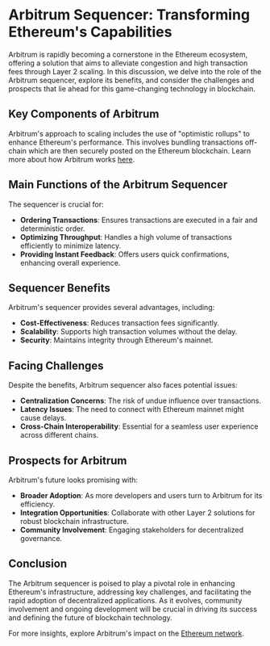# Arbitrum Sequencer: Transforming Ethereum's Capabilities

Arbitrum is rapidly becoming a cornerstone in the Ethereum ecosystem, offering a solution that aims to alleviate congestion and high transaction fees through Layer 2 scaling. In this discussion, we delve into the role of the Arbitrum sequencer, explore its benefits, and consider the challenges and prospects that lie ahead for this game-changing technology in blockchain.

## Key Components of Arbitrum

Arbitrum's approach to scaling includes the use of "optimistic rollups" to enhance Ethereum's performance. This involves bundling transactions off-chain which are then securely posted on the Ethereum blockchain. Learn more about how Arbitrum works [here](https://offchainlabs.com/).

## Main Functions of the Arbitrum Sequencer

The sequencer is crucial for:

- **Ordering Transactions**: Ensures transactions are executed in a fair and deterministic order.
- **Optimizing Throughput**: Handles a high volume of transactions efficiently to minimize latency.
- **Providing Instant Feedback**: Offers users quick confirmations, enhancing overall experience.

## Sequencer Benefits

Arbitrum's sequencer provides several advantages, including:

- **Cost-Effectiveness**: Reduces transaction fees significantly.
- **Scalability**: Supports high transaction volumes without the delay.
- **Security**: Maintains integrity through Ethereum's mainnet.

## Facing Challenges

Despite the benefits, Arbitrum sequencer also faces potential issues:

- **Centralization Concerns**: The risk of undue influence over transactions.
- **Latency Issues**: The need to connect with Ethereum mainnet might cause delays.
- **Cross-Chain Interoperability**: Essential for a seamless user experience across different chains.

## Prospects for Arbitrum

Arbitrum's future looks promising with:

- **Broader Adoption**: As more developers and users turn to Arbitrum for its efficiency.
- **Integration Opportunities**: Collaborate with other Layer 2 solutions for robust blockchain infrastructure.
- **Community Involvement**: Engaging stakeholders for decentralized governance.

## Conclusion

The Arbitrum sequencer is poised to play a pivotal role in enhancing Ethereum's infrastructure, addressing key challenges, and facilitating the rapid adoption of decentralized applications. As it evolves, community involvement and ongoing development will be crucial in driving its success and defining the future of blockchain technology.

For more insights, explore Arbitrum's impact on the [Ethereum network](https://ethereum.org/en/).